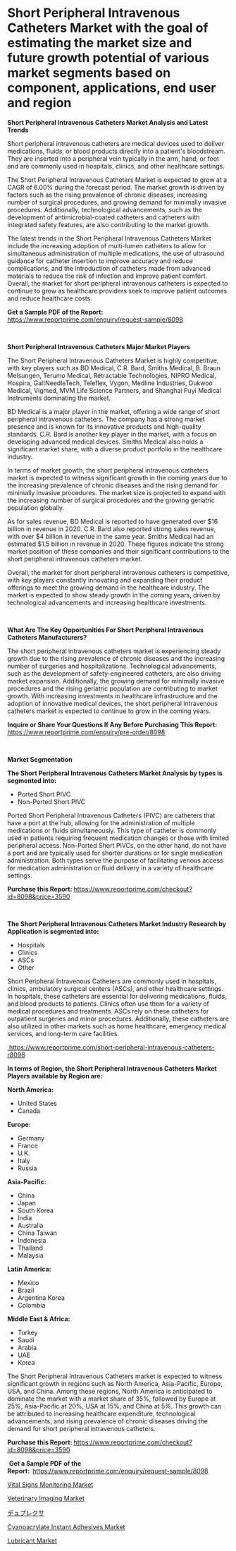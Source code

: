 <p><h1>Short Peripheral Intravenous Catheters Market with the goal of estimating the market size and future growth potential of various market segments based on component, applications, end user and region</h1></p><p><strong>Short Peripheral Intravenous Catheters Market Analysis and Latest Trends</strong></p>
<p><p>Short peripheral intravenous catheters are medical devices used to deliver medications, fluids, or blood products directly into a patient's bloodstream. They are inserted into a peripheral vein typically in the arm, hand, or foot and are commonly used in hospitals, clinics, and other healthcare settings.</p><p>The Short Peripheral Intravenous Catheters Market is expected to grow at a CAGR of 6.00% during the forecast period. The market growth is driven by factors such as the rising prevalence of chronic diseases, increasing number of surgical procedures, and growing demand for minimally invasive procedures. Additionally, technological advancements, such as the development of antimicrobial-coated catheters and catheters with integrated safety features, are also contributing to the market growth.</p><p>The latest trends in the Short Peripheral Intravenous Catheters Market include the increasing adoption of multi-lumen catheters to allow for simultaneous administration of multiple medications, the use of ultrasound guidance for catheter insertion to improve accuracy and reduce complications, and the introduction of catheters made from advanced materials to reduce the risk of infection and improve patient comfort. Overall, the market for short peripheral intravenous catheters is expected to continue to grow as healthcare providers seek to improve patient outcomes and reduce healthcare costs.</p></p>
<p><strong>Get a Sample PDF of the Report:&nbsp;</strong> <a href="https://www.reportprime.com/enquiry/request-sample/8098">https://www.reportprime.com/enquiry/request-sample/8098</a></p>
<p>&nbsp;</p>
<p><strong>Short Peripheral Intravenous Catheters Major Market Players</strong></p>
<p><p>The Short Peripheral Intravenous Catheters Market is highly competitive, with key players such as BD Medical, C.R. Bard, Smiths Medical, B. Braun Melsungen, Terumo Medical, Retractable Technologies, NIPRO Medical, Hospira, GaltNeedleTech, Teleflex, Vygon, Medline Industries, Dukwoo Medical, Vigmed, MVM Life Science Partners, and Shanghai Puyi Medical Instruments dominating the market. </p><p>BD Medical is a major player in the market, offering a wide range of short peripheral intravenous catheters. The company has a strong market presence and is known for its innovative products and high-quality standards. C.R. Bard is another key player in the market, with a focus on developing advanced medical devices. Smiths Medical also holds a significant market share, with a diverse product portfolio in the healthcare industry.</p><p>In terms of market growth, the short peripheral intravenous catheters market is expected to witness significant growth in the coming years due to the increasing prevalence of chronic diseases and the rising demand for minimally invasive procedures. The market size is projected to expand with the increasing number of surgical procedures and the growing geriatric population globally.</p><p>As for sales revenue, BD Medical is reported to have generated over $16 billion in revenue in 2020. C.R. Bard also reported strong sales revenue, with over $4 billion in revenue in the same year. Smiths Medical had an estimated $1.5 billion in revenue in 2020. These figures indicate the strong market position of these companies and their significant contributions to the short peripheral intravenous catheters market. </p><p>Overall, the market for short peripheral intravenous catheters is competitive, with key players constantly innovating and expanding their product offerings to meet the growing demand in the healthcare industry. The market is expected to show steady growth in the coming years, driven by technological advancements and increasing healthcare investments.</p></p>
<p>&nbsp;</p>
<p><strong>What Are The Key Opportunities For Short Peripheral Intravenous Catheters Manufacturers?</strong></p>
<p><p>The short peripheral intravenous catheters market is experiencing steady growth due to the rising prevalence of chronic diseases and the increasing number of surgeries and hospitalizations. Technological advancements, such as the development of safety-engineered catheters, are also driving market expansion. Additionally, the growing demand for minimally invasive procedures and the rising geriatric population are contributing to market growth. With increasing investments in healthcare infrastructure and the adoption of innovative medical devices, the short peripheral intravenous catheters market is expected to continue to grow in the coming years.</p></p>
<p><strong>Inquire or Share Your Questions If Any Before Purchasing This Report:</strong> <a href="https://www.reportprime.com/enquiry/pre-order/8098">https://www.reportprime.com/enquiry/pre-order/8098</a></p>
<p>&nbsp;</p>
<p><strong>Market Segmentation</strong></p>
<p><strong>The Short Peripheral Intravenous Catheters Market Analysis by types is segmented into:</strong></p>
<p><ul><li>Ported Short PIVC</li><li>Non-Ported Short PIVC</li></ul></p>
<p><p>Ported Short Peripheral Intravenous Catheters (PIVC) are catheters that have a port at the hub, allowing for the administration of multiple medications or fluids simultaneously. This type of catheter is commonly used in patients requiring frequent medication changes or those with limited peripheral access. Non-Ported Short PIVCs, on the other hand, do not have a port and are typically used for shorter durations or for single medication administration. Both types serve the purpose of facilitating venous access for medication administration or fluid delivery in a variety of healthcare settings.</p></p>
<p><strong>Purchase this Report:&nbsp;</strong><a href="https://www.reportprime.com/checkout?id=8098&price=3590">https://www.reportprime.com/checkout?id=8098&price=3590</a></p>
<p>&nbsp;</p>
<p><strong>The Short Peripheral Intravenous Catheters Market Industry Research by Application is segmented into:</strong></p>
<p><ul><li>Hospitals</li><li>Clinics</li><li>ASCs</li><li>Other</li></ul></p>
<p><p>Short Peripheral Intravenous Catheters are commonly used in hospitals, clinics, ambulatory surgical centers (ASCs), and other healthcare settings. In hospitals, these catheters are essential for delivering medications, fluids, and blood products to patients. Clinics often use them for a variety of medical procedures and treatments. ASCs rely on these catheters for outpatient surgeries and minor procedures. Additionally, these catheters are also utilized in other markets such as home healthcare, emergency medical services, and long-term care facilities.</p></p>
<p><a href="https://www.reportprime.com/short-peripheral-intravenous-catheters-r8098">&nbsp;https://www.reportprime.com/short-peripheral-intravenous-catheters-r8098</a></p>
<p><strong>In terms of Region, the Short Peripheral Intravenous Catheters Market Players available by Region are:</strong></p>
<p>
    <p> <strong> North America: </strong>
        <ul>
            <li>United States</li>
            <li>Canada</li>
        </ul>
        </p> 
    <p> <strong> Europe: </strong>
        <ul>
            <li>Germany</li>
            <li>France</li>
            <li>U.K.</li>
            <li>Italy</li>
            <li>Russia</li>
        </ul>
        </p> 
    <p> <strong> Asia-Pacific: </strong>
        <ul>
            <li>China</li>
            <li>Japan</li>
            <li>South Korea</li>
            <li>India</li>
            <li>Australia</li>
            <li>China Taiwan</li>
            <li>Indonesia</li>
            <li>Thailand</li>
            <li>Malaysia</li>
        </ul>
        </p> 
    <p> <strong> Latin America: </strong>
        <ul>
            <li>Mexico</li>
            <li>Brazil</li>
            <li>Argentina Korea</li>
            <li>Colombia</li>
        </ul>
        </p> 
    <p> <strong> Middle East & Africa: </strong>
        <ul>
            <li>Turkey</li>
            <li>Saudi</li>
            <li>Arabia</li>
            <li>UAE</li>
            <li>Korea</li>
        </ul>
    </p>
    </p>
<p><p>The Short Peripheral Intravenous Catheters market is expected to witness significant growth in regions such as North America, Asia-Pacific, Europe, USA, and China. Among these regions, North America is anticipated to dominate the market with a market share of 35%, followed by Europe at 25%, Asia-Pacific at 20%, USA at 15%, and China at 5%. This growth can be attributed to increasing healthcare expenditure, technological advancements, and rising prevalence of chronic diseases driving the demand for short peripheral intravenous catheters.</p></p>
<p><strong>Purchase this Report: </strong><a href="https://www.reportprime.com/checkout?id=8098&price=3590">https://www.reportprime.com/checkout?id=8098&price=3590</a></p>
<p>&nbsp;<strong>Get a Sample PDF of the Report:&nbsp;&nbsp;</strong><a href="https://www.reportprime.com/enquiry/request-sample/8098">https://www.reportprime.com/enquiry/request-sample/8098</a></p>
<p><strong></strong></p>
<p><p><a href="https://github.com/Sinjinluong3e0awx2m195k76/Market-Research-Report-List-2/blob/main/vital-signs-monitoring-market.md">Vital Signs Monitoring Market</a></p><p><a href="https://github.com/shotows/Market-Research-Report-List-2/blob/main/veterinary-imaging-market.md">Veterinary Imaging Market</a></p><p><a href="https://github.com/andrade7361/Market-Research-Report-List-1/blob/main/600722376992.md">デュプレクサ</a></p><p><a href="https://www.linkedin.com/pulse/cyanoacrylate-instant-adhesives-market-growth-trends-covid-19-xheue">Cyanoacrylate Instant Adhesives Market</a></p><p><a href="https://www.linkedin.com/pulse/lubricant-market-centers-aspects-growth-share-opportunity-me4ue">Lubricant Market</a></p></p>